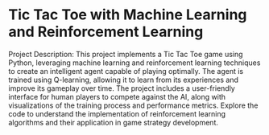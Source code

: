 #  Tic Tac Toe with Machine Learning and Reinforcement Learning

Project Description: This project implements a Tic Tac Toe game using Python, leveraging machine learning and reinforcement learning techniques to create an intelligent agent capable of playing optimally. The agent is trained using Q-learning, allowing it to learn from its experiences and improve its gameplay over time. The project includes a user-friendly interface for human players to compete against the AI, along with visualizations of the training process and performance metrics. Explore the code to understand the implementation of reinforcement learning algorithms and their application in game strategy development.


